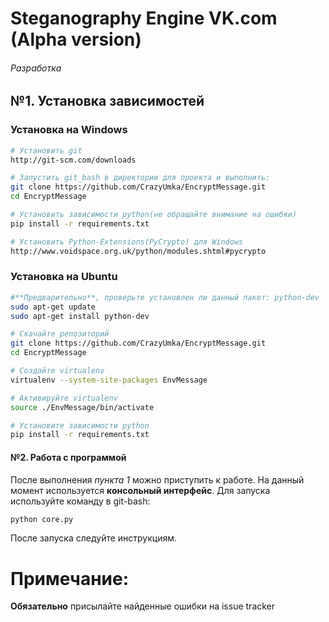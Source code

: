 # Steganography Engine VK.com (Alpha version)
###### Разработка

## №1. Установка зависимостей 
### Установка на Windows

```bash
# Установить git
http://git-scm.com/downloads

# Запустить git_bash в директории для проекта и выполнить:
git clone https://github.com/CrazyUmka/EncryptMessage.git
cd EncryptMessage

# Установить зависимости python(не обращайте внимание на ошибки)
pip install -r requirements.txt

# Установить Python-Extensions(PyCrypto) для Windows
http://www.voidspace.org.uk/python/modules.shtml#pycrypto 
```

### Установка на Ubuntu

```bash
#**Предварительно**, проверьте установлен ли данный пакет: python-dev
sudo apt-get update
sudo apt-get install python-dev

# Скачайте репозиторий
git clone https://github.com/CrazyUmka/EncryptMessage.git
cd EncryptMessage

# Создайте virtualenv
virtualenv --system-site-packages EnvMessage

# Активируйте virtualenv
source ./EnvMessage/bin/activate

# Установите зависимости python
pip install -r requirements.txt
```

#### №2. Работа с программой
После выполнения *пункта 1* можно приступить к работе. На данный момент используется **консольный интерфейс**.
Для запуска используйте команду в git-bash:

```bash
python core.py
```

После запуска следуйте инструкциям.

# Примечание:
**Обязательно** присылайте найденные ошибки на issue tracker
